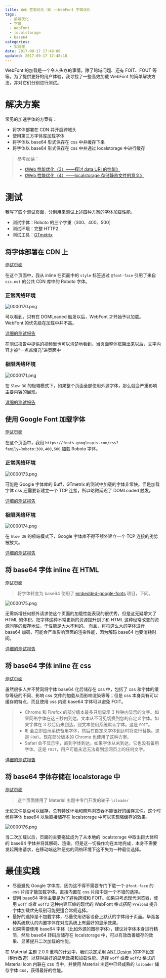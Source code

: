```yaml
---
title: Web 性能优化（6）——WebFont 字体优化
tags:
  - 前端优化
  - 字体
  - WebFont
  - localstorage
  - base64
categories:
  - 实验室
date: 2017-09-17 17:48:00
updated: 2017-09-17 17:48:18
---
```


WebFont 的加载是一个令人头疼的事情。除了跨域问题、还有 FOIT、FOUT 等等。为了提供更好的用户体验，我寻找了一些高效加载 WebFont 的简单解决方法，并对它们分别进行测试。

<!-- more -->

# 解决方案

常见的加速字体的方案有：

- 将字体部署在 CDN 并开启跨域头
- 使用第三方字体库加载字体
- 将字体以 base64 形式保存在 css 中并缓存下来
- 将字体以 base64 形式保存在 css 中并通过 localstorage 中进行缓存

> 参考阅读：
> - [《Web 性能优化（3）——探讨 data URI 的性能》](https://blog.nfz.moe/archives/wpo-data-uri-performance.html)
> - [《Web 性能优化（4）——localstorage 存储静态文件的意义》](https://blog.nfz.moe/archives/wpo-localstorage-css-js.html) 

# 测试

我写了四个测试页面，分别用来测试上述四种方案的字体加载性能。

- 测试字体：Roboto 的三个字重（300、400、500）
- 测试环境：完整 HTTP2
- 测试工具：[GTmetrix](https://gtmetrix.com)

## 将字体部署在 CDN 上

[测试页面](https://lab.nfz.moe/fonts-performance/default.html)

在这个页面中，我从 inline 在页面中的 `style` 标签通过 `@font-face` 引用了来自 `css.net` 的公共 CDN 库中的 Roboto 字体。

### 正常网络环境

![0000170.png](https://bbs-static.nfz.yecdn.com/i/0000170.png)

可以看到，只有在 DOMLoaded 触发以后，WebFont 才开始予以加载。WebFont 的优先级在加载中并不高。

[详细的测试报告](https://gtmetrix.com/reports/lab.nfz.moe/Ap69eYgs)

在测试报告中提供的视频里也可以清楚地看到，当页面整体框架出来以后，文字内容才被“一点点填充”进页面中

### 极限网络环境

![0000171.png](https://bbs-static.nfz.yecdn.com/i/0000171.png)

在 `Slow 3G` 的极端模式下，如果整个页面全部使用外源字体，那么就会严重影响主要内容的展现。

[详细的测试报告](https://gtmetrix.com/reports/lab.nfz.moe/geEKorku)

## 使用 Google Font 加载字体

[测试页面](https://lab.nfz.moe/fonts-performance/google-font.html)

在这个页面中，我用 `https://fonts.googleapis.com/css?family=Roboto:300,400,500` 加载 Roboto 字体。

### 正常网络环境

![0000173.png](https://bbs-static.nfz.yecdn.com/i/0000173.png)

可能是 Google 字体库的 Buff，GTmetrix 的测试中加载的字体非常快。但是加载字体 css 还需要新建立一个 TCP 连接，所以略微延迟了 DOMLoaded 触发。

[详细的测试报告](https://gtmetrix.com/reports/lab.nfz.moe/QI8daVFy)

### 极限网络环境

![0000174.png](https://bbs-static.nfz.yecdn.com/i/0000174.png)

在 `Slow 3G` 的极端模式下，Google 字体库不得不额外建立一个 TCP 连接的劣势被放大。

[详细的测试报告](https://gtmetrix.com/reports/lab.nfz.moe/FS9lebB8)

## 将 base64 字体 inline 在 HTML

[测试页面](https://lab.nfz.moe/fonts-performance/base64.html)

> 将字体转变为 base64 使用了 [embedded-google-fonts](https://amio.github.io/embedded-google-fonts/) 项目，下同。

![0000175.png](https://bbs-static.nfz.yecdn.com/i/0000175.png)

无需新增任何额外请求使这个页面的加载性能表现的很优秀，但是这无疑增大了 HTML 的体积，把字体这种不常更新的资源提升到了和 HTML 这种经常改变的资源同等的缓存地位，于性能是大大不利的。
而且，将将这么大的字体进行 base64 加码，可能会严重影响页面的渲染性能，因为解码 base64 也要消耗时间。

[详细的测试报告](https://gtmetrix.com/reports/lab.nfz.moe/cKJhnLnQ)

## 将 base64 字体 inline 在 css

[测试页面](https://lab.nfz.moe/fonts-performance/base64-css.html)

虽然很多人并不赞同将字体 base64 化后储存在 css 中，包括了 css 和字体的缓存等级的不同、影响 css 文件的加载从而影响渲染等等；但是 css 本身具有可以缓存的特点，而且使用 css 内建 base64 字体可以避免 FOIT。

> - Chrome 和 Firefox 的部分版本最多只能显示 3 秒钟内显示的文字。如果网络字体在这三秒内到达，文本从不可见切换到您的自定义字体。如果字体在 3 秒后仍未到达，则文本使用系统默认字体。这是 `FOIT`。
> - IE 会立即显示系统备用字体，然后在自定义字体到达时将进行替换。这是 `FOUT`。现在部分版本的 Chrome 也使用了这种方案。
> - Safari 会不显示字，直到字体到达。如果字体从未到达，它也没有备用字体。这是 `FOIT`，用户可能永远无法看到您网页上的任何文字。

[详细的测试报告](https://gtmetrix.com/reports/lab.nfz.moe/0yCct7SN)

## 将 base64 字体存储在 localstorage 中

[测试页面](https://lab.nfz.moe/fonts-performance/base64-lsloader.html)

> 这个页面使用了 Material 主题中专门开发的轮子 `lsloader`

无论文件是否可以缓存，总有特殊环境和辣鸡浏览器不能很好的缓存文件。这个时候将字体 base64 以后直接储存在 localstorage 中可以实现强缓存的效果。

![0000176.png](https://bbs-static.nfz.yecdn.com/i/0000176.png)

当二次加载以后，页面的主要拖延成为了从本地的 localstorage 中取出巨大体积的 base64 字体并将其解码、渲染。但是这一切操作均在本地完成，本身不需要发起网络请求，在移动端这种恶劣的网络环境下这不失为一种最佳选择。

# 最佳实践

- 尽量避免 Google 字体库，因为这不得不需要专门下载一个 `@font-face` 的 css 片段才能加载字体。直接内置在 css 片段中是一个不错的选择。
- 使用 base64 字体主要是为了避免跨域和 FOIT。如果只考虑现代浏览器，使用 `woff` 或者 `woff2` 这种内建压缩的现代的 WebFont 格式搭配 `Preload` 提升字体加载优先级别可能更适合常规选择。
- 最好的选择是不加载字体，尽量使用访客设备上默认的字体用于页面。毕竟各种系统默认的内置字体在对应系统上有最好的显示效果。
- 如果需要使用 base64 字体（比如外源的图标字体），建议对字体本身进行精简，然后 base64 转码后储存在 localstorage 中，可以有效改善缓存的效果、显著提升二次加载的性能。

在 Material 主题 2.0.0 重构的计划中，我们决定采用 [ANT.Design](https://ant.design) 的字体设定（稍作改造）以获得最好的显示效果和加载性能。选择 `woff` 或者 `woff2` 格式的 Material Icon 内联在 css 当中，并使用 Material 主题中已经成熟的 `lsloader` 储存字体 css，获得最好的性能。
